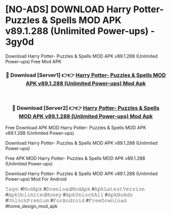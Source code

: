 # [NO-ADS] DOWNLOAD Harry Potter- Puzzles & Spells MOD APK v89.1.288 (Unlimited Power-ups) - 3gy0d
Download Harry Potter- Puzzles & Spells MOD APK v89.1.288 (Unlimited Power-ups) Free Mod APK

<div align="center">
<h3>🔴 Download [Server1] 👉👉 <a href="https://apk-comot.site?title=Harry_Potter-_Puzzles_&_Spells_MOD_APK_v89.1.288_(Unlimited_Power-ups)">Harry Potter- Puzzles & Spells MOD APK v89.1.288 (Unlimited Power-ups) Mod Apk</a></h3><br>

<h3>🔴 Download [Server2] 👉👉 <a href="https://apk-comot.site?title=Harry_Potter-_Puzzles_&_Spells_MOD_APK_v89.1.288_(Unlimited_Power-ups)">Harry Potter- Puzzles & Spells MOD APK v89.1.288 (Unlimited Power-ups) Mod Apk</a></h3>
</div>


Free Download APK MOD Harry Potter- Puzzles & Spells MOD APK v89.1.288 (Unlimited Power-ups)

Download Harry Potter- Puzzles & Spells MOD APK v89.1.288 (Unlimited Power-ups) 

Free APK MOD Harry Potter- Puzzles & Spells MOD APK v89.1.288 (Unlimited Power-ups) 

Download Harry Potter- Puzzles & Spells MOD APK v89.1.288 (Unlimited Power-ups) Mod For Android

𝚃𝚊𝚐𝚜: #𝙼𝚘𝚍𝙰𝚙𝚔 #𝙳𝚘𝚠𝚗𝚕𝚘𝚊𝚍𝙼𝚘𝚍𝙰𝚙𝚔 #𝙰𝚙𝚔𝙻𝚊𝚝𝚎𝚜𝚝𝚅𝚎𝚛𝚜𝚒𝚘𝚗 #𝙰𝚙𝚔𝚄𝚗𝚕𝚒𝚖𝚒𝚝𝚎𝚍𝙼𝚘𝚗𝚎𝚢 #𝙰𝚙𝚔𝚄𝚗𝚕𝚘𝚌𝚔𝙰𝚕𝚕 #𝙰𝚙𝚔𝙽𝚘𝙰𝚍𝚜 #𝚄𝚗𝚕𝚘𝚌𝚔𝙿𝚛𝚎𝚖𝚒𝚞𝚖 #𝙵𝚘𝚛𝙰𝚗𝚍𝚛𝚘𝚒𝚍 #𝙵𝚛𝚎𝚎𝙳𝚘𝚠𝚗𝚕𝚘𝚊𝚍 #home_design_mod_apk